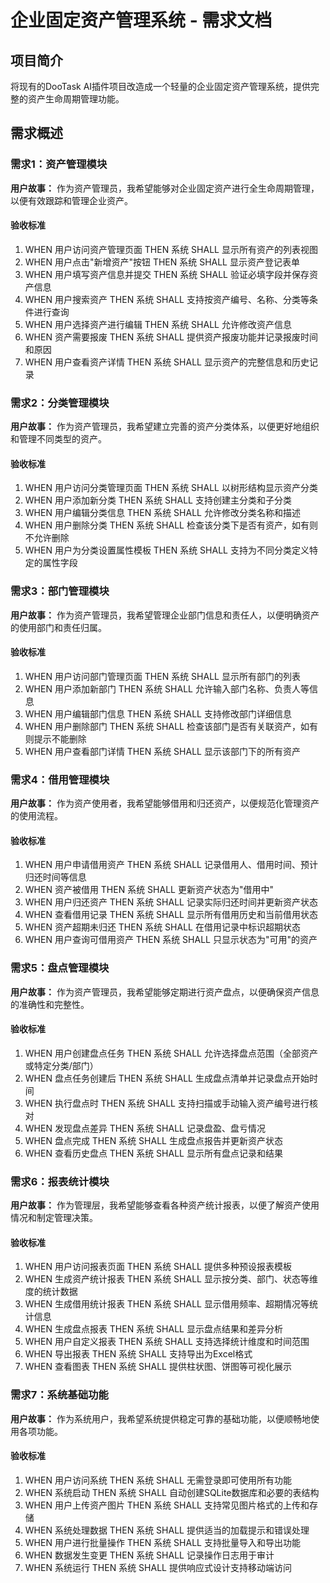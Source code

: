 # 企业固定资产管理系统 - 需求文档

## 项目简介

将现有的DooTask AI插件项目改造成一个轻量的企业固定资产管理系统，提供完整的资产生命周期管理功能。

## 需求概述

### 需求1：资产管理模块

**用户故事：** 作为资产管理员，我希望能够对企业固定资产进行全生命周期管理，以便有效跟踪和管理企业资产。

#### 验收标准

1. WHEN 用户访问资产管理页面 THEN 系统 SHALL 显示所有资产的列表视图
2. WHEN 用户点击"新增资产"按钮 THEN 系统 SHALL 显示资产登记表单
3. WHEN 用户填写资产信息并提交 THEN 系统 SHALL 验证必填字段并保存资产信息
4. WHEN 用户搜索资产 THEN 系统 SHALL 支持按资产编号、名称、分类等条件进行查询
5. WHEN 用户选择资产进行编辑 THEN 系统 SHALL 允许修改资产信息
6. WHEN 资产需要报废 THEN 系统 SHALL 提供资产报废功能并记录报废时间和原因
7. WHEN 用户查看资产详情 THEN 系统 SHALL 显示资产的完整信息和历史记录

### 需求2：分类管理模块

**用户故事：** 作为资产管理员，我希望建立完善的资产分类体系，以便更好地组织和管理不同类型的资产。

#### 验收标准

1. WHEN 用户访问分类管理页面 THEN 系统 SHALL 以树形结构显示资产分类
2. WHEN 用户添加新分类 THEN 系统 SHALL 支持创建主分类和子分类
3. WHEN 用户编辑分类信息 THEN 系统 SHALL 允许修改分类名称和描述
4. WHEN 用户删除分类 THEN 系统 SHALL 检查该分类下是否有资产，如有则不允许删除
5. WHEN 用户为分类设置属性模板 THEN 系统 SHALL 支持为不同分类定义特定的属性字段

### 需求3：部门管理模块

**用户故事：** 作为资产管理员，我希望管理企业部门信息和责任人，以便明确资产的使用部门和责任归属。

#### 验收标准

1. WHEN 用户访问部门管理页面 THEN 系统 SHALL 显示所有部门的列表
2. WHEN 用户添加新部门 THEN 系统 SHALL 允许输入部门名称、负责人等信息
3. WHEN 用户编辑部门信息 THEN 系统 SHALL 支持修改部门详细信息
4. WHEN 用户删除部门 THEN 系统 SHALL 检查该部门是否有关联资产，如有则提示不能删除
5. WHEN 用户查看部门详情 THEN 系统 SHALL 显示该部门下的所有资产

### 需求4：借用管理模块

**用户故事：** 作为资产使用者，我希望能够借用和归还资产，以便规范化管理资产的使用流程。

#### 验收标准

1. WHEN 用户申请借用资产 THEN 系统 SHALL 记录借用人、借用时间、预计归还时间等信息
2. WHEN 资产被借用 THEN 系统 SHALL 更新资产状态为"借用中"
3. WHEN 用户归还资产 THEN 系统 SHALL 记录实际归还时间并更新资产状态
4. WHEN 查看借用记录 THEN 系统 SHALL 显示所有借用历史和当前借用状态
5. WHEN 资产超期未归还 THEN 系统 SHALL 在借用记录中标识超期状态
6. WHEN 用户查询可借用资产 THEN 系统 SHALL 只显示状态为"可用"的资产

### 需求5：盘点管理模块

**用户故事：** 作为资产管理员，我希望能够定期进行资产盘点，以便确保资产信息的准确性和完整性。

#### 验收标准

1. WHEN 用户创建盘点任务 THEN 系统 SHALL 允许选择盘点范围（全部资产或特定分类/部门）
2. WHEN 盘点任务创建后 THEN 系统 SHALL 生成盘点清单并记录盘点开始时间
3. WHEN 执行盘点时 THEN 系统 SHALL 支持扫描或手动输入资产编号进行核对
4. WHEN 发现盘点差异 THEN 系统 SHALL 记录盘盈、盘亏情况
5. WHEN 盘点完成 THEN 系统 SHALL 生成盘点报告并更新资产状态
6. WHEN 查看历史盘点 THEN 系统 SHALL 显示所有盘点记录和结果

### 需求6：报表统计模块

**用户故事：** 作为管理层，我希望能够查看各种资产统计报表，以便了解资产使用情况和制定管理决策。

#### 验收标准

1. WHEN 用户访问报表页面 THEN 系统 SHALL 提供多种预设报表模板
2. WHEN 生成资产统计报表 THEN 系统 SHALL 显示按分类、部门、状态等维度的统计数据
3. WHEN 生成借用统计报表 THEN 系统 SHALL 显示借用频率、超期情况等统计信息
4. WHEN 生成盘点报表 THEN 系统 SHALL 显示盘点结果和差异分析
5. WHEN 用户自定义报表 THEN 系统 SHALL 支持选择统计维度和时间范围
6. WHEN 导出报表 THEN 系统 SHALL 支持导出为Excel格式
7. WHEN 查看图表 THEN 系统 SHALL 提供柱状图、饼图等可视化展示

### 需求7：系统基础功能

**用户故事：** 作为系统用户，我希望系统提供稳定可靠的基础功能，以便顺畅地使用各项功能。

#### 验收标准

1. WHEN 用户访问系统 THEN 系统 SHALL 无需登录即可使用所有功能
2. WHEN 系统启动 THEN 系统 SHALL 自动创建SQLite数据库和必要的表结构
3. WHEN 用户上传资产图片 THEN 系统 SHALL 支持常见图片格式的上传和存储
4. WHEN 系统处理数据 THEN 系统 SHALL 提供适当的加载提示和错误处理
5. WHEN 用户进行批量操作 THEN 系统 SHALL 支持批量导入和导出功能
6. WHEN 数据发生变更 THEN 系统 SHALL 记录操作日志用于审计
7. WHEN 系统运行 THEN 系统 SHALL 提供响应式设计支持移动端访问

